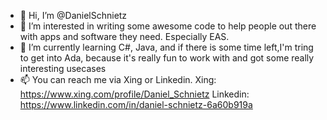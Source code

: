 - 👋 Hi, I’m @DanielSchnietz
- 👀 I’m interested in writing some awesome code to help people out there with apps and software they need. Especially EAS.
- 🌱 I’m currently learning C#, Java, and if there is some time left,I'm tring to get into Ada, because it's really fun to work with and got some really interesting usecases
- 📫 You can reach me via Xing or Linkedin. 
Xing: https://www.xing.com/profile/Daniel_Schnietz
Linkedin: https://www.linkedin.com/in/daniel-schnietz-6a60b919a

<!---
DanielSchnietz/DanielSchnietz is a ✨ special ✨ repository because its `README.md` (this file) appears on your GitHub profile.
You can click the Preview link to take a look at your changes.
--->

